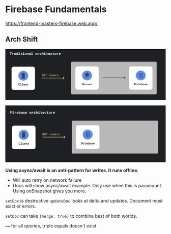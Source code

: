 # Firebase Fundamentals

<https://frontend-masters-firebase.web.app/>

## Arch Shift

![Traditional Architecture](../../../images/traditional-arch.png)

![Firebase Architecture](../../../images/firebase-arch.png)

**Using async/await is an anti-pattern for writes. It runs offline.**

- Will auto retry on network failure
- Docs will show async/await example. Only use when this is paramount. Using onSnapshot gives you more.

`setDoc` is destructive
`updateDoc` looks at delta and updates. Document must exist or errors.

`setDoc` can take `{merge: true}` to combine best of both worlds.

`==` for all queries, triple equals doesn't exist
